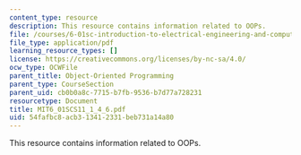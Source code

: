 ```yaml
---
content_type: resource
description: This resource contains information related to OOPs.
file: /courses/6-01sc-introduction-to-electrical-engineering-and-computer-science-i-spring-2011/54fafbc8acb313412331beb731a14a80_MIT6_01SCS11_1_4_6.pdf
file_type: application/pdf
learning_resource_types: []
license: https://creativecommons.org/licenses/by-nc-sa/4.0/
ocw_type: OCWFile
parent_title: Object-Oriented Programming
parent_type: CourseSection
parent_uid: cb0b0a8c-7715-b7fb-9536-b7d77a728231
resourcetype: Document
title: MIT6_01SCS11_1_4_6.pdf
uid: 54fafbc8-acb3-1341-2331-beb731a14a80
---
```

This resource contains information related to OOPs.